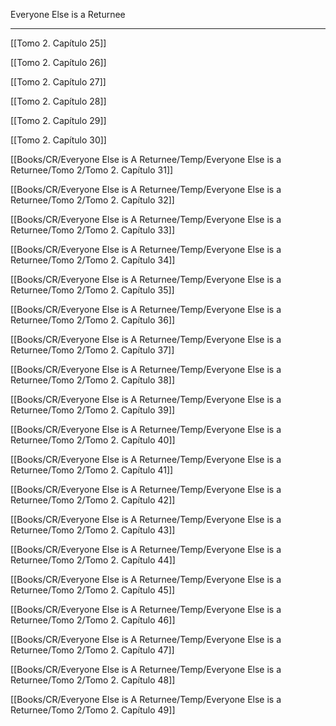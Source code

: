 
Everyone Else is a Returnee

---

[[Tomo 2. Capítulo 25]]

[[Tomo 2. Capítulo 26]]

[[Tomo 2. Capítulo 27]]

[[Tomo 2. Capítulo 28]]

[[Tomo 2. Capítulo 29]]

[[Tomo 2. Capítulo 30]]

[[Books/CR/Everyone Else is A Returnee/Temp/Everyone Else is a Returnee/Tomo 2/Tomo 2. Capítulo 31]]

[[Books/CR/Everyone Else is A Returnee/Temp/Everyone Else is a Returnee/Tomo 2/Tomo 2. Capítulo 32]]

[[Books/CR/Everyone Else is A Returnee/Temp/Everyone Else is a Returnee/Tomo 2/Tomo 2. Capítulo 33]]

[[Books/CR/Everyone Else is A Returnee/Temp/Everyone Else is a Returnee/Tomo 2/Tomo 2. Capítulo 34]]

[[Books/CR/Everyone Else is A Returnee/Temp/Everyone Else is a Returnee/Tomo 2/Tomo 2. Capítulo 35]]

[[Books/CR/Everyone Else is A Returnee/Temp/Everyone Else is a Returnee/Tomo 2/Tomo 2. Capítulo 36]]

[[Books/CR/Everyone Else is A Returnee/Temp/Everyone Else is a Returnee/Tomo 2/Tomo 2. Capítulo 37]]

[[Books/CR/Everyone Else is A Returnee/Temp/Everyone Else is a Returnee/Tomo 2/Tomo 2. Capítulo 38]]

[[Books/CR/Everyone Else is A Returnee/Temp/Everyone Else is a Returnee/Tomo 2/Tomo 2. Capítulo 39]]

[[Books/CR/Everyone Else is A Returnee/Temp/Everyone Else is a Returnee/Tomo 2/Tomo 2. Capítulo 40]]

[[Books/CR/Everyone Else is A Returnee/Temp/Everyone Else is a Returnee/Tomo 2/Tomo 2. Capítulo 41]]

[[Books/CR/Everyone Else is A Returnee/Temp/Everyone Else is a Returnee/Tomo 2/Tomo 2. Capítulo 42]]

[[Books/CR/Everyone Else is A Returnee/Temp/Everyone Else is a Returnee/Tomo 2/Tomo 2. Capítulo 43]]

[[Books/CR/Everyone Else is A Returnee/Temp/Everyone Else is a Returnee/Tomo 2/Tomo 2. Capítulo 44]]

[[Books/CR/Everyone Else is A Returnee/Temp/Everyone Else is a Returnee/Tomo 2/Tomo 2. Capítulo 45]]

[[Books/CR/Everyone Else is A Returnee/Temp/Everyone Else is a Returnee/Tomo 2/Tomo 2. Capítulo 46]]

[[Books/CR/Everyone Else is A Returnee/Temp/Everyone Else is a Returnee/Tomo 2/Tomo 2. Capítulo 47]]

[[Books/CR/Everyone Else is A Returnee/Temp/Everyone Else is a Returnee/Tomo 2/Tomo 2. Capítulo 48]]

[[Books/CR/Everyone Else is A Returnee/Temp/Everyone Else is a Returnee/Tomo 2/Tomo 2. Capítulo 49]]
